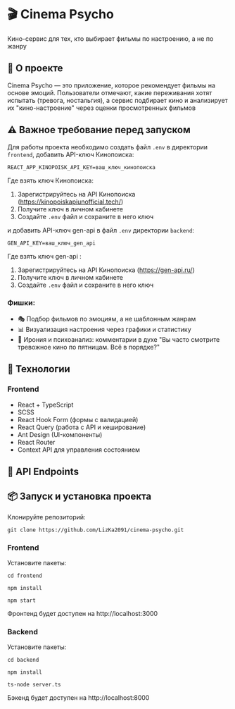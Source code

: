 # 🎬 Cinema Psycho
Кино-сервис для тех, кто выбирает фильмы по настроению, а не по жанру
## 📌 О проекте
Cinema Psycho — это приложение, которое рекомендует фильмы на основе эмоций. Пользователи отмечают, какие переживания хотят испытать (тревога, ностальгия), а сервис подбирает кино и анализирует их "кино-настроение" через оценки просмотренных фильмов

## ⚠️ Важное требование перед запуском
Для работы проекта необходимо создать файл `.env` в директории `frontend`, добавить API-ключ Кинопоиска:
```
REACT_APP_KINOPOISK_API_KEY=ваш_ключ_кинопоиска
```
Где взять ключ Кинопоиска:
1. Зарегистрируйтесь на API Кинопоиска (https://kinopoiskapiunofficial.tech/)
2. Получите ключ в личном кабинете
3. Создайте `.env` файл и сохраните в него ключ

и добавить API-ключ gen-api в файл `.env` директории `backend`:
```
GEN_API_KEY=ваш_ключ_gen_api
```
Где взять ключ gen-api :
1. Зарегистрируйтесь на API Кинопоиска (https://gen-api.ru/)
2. Получите ключ в личном кабинете
3. Создайте `.env` файл и сохраните в него ключ

### Фишки:
- 🎭 Подбор фильмов по эмоциям, а не шаблонным жанрам
- 📊 Визуализация настроения через графики и статистику
- 💬 Ирония и психоанализ: комментарии в духе "Вы часто смотрите тревожное кино по пятницам. Всё в порядке?"

## 🔨 Технологии
### Frontend
- React + TypeScript
- SCSS
- React Hook Form (формы с валидацией)
- React Query (работа с API и кеширование)
- Ant Design (UI-компоненты)
- React Router
- Context API для управления состоянием

## 🔌 API Endpoints

## 📦 Запуск и установка проекта
Клонируйте репозиторий: <br />
```
git clone https://github.com/LizKa2091/cinema-psycho.git
```
### Frontend
Установите пакеты: <br />
```
cd frontend
```
```
npm install
```
```
npm start
```
Фронтенд будет доступен на http://localhost:3000

### Backend
Установите пакеты: <br />
```
cd backend
```
```
npm install
```
```
ts-node server.ts
```
Бэкенд будет доступен на http://localhost:8000